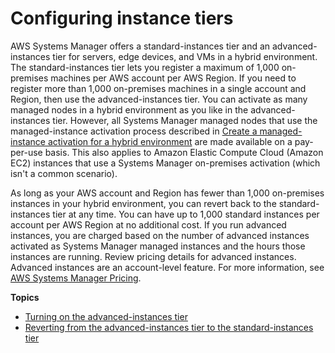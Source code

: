 # Configuring instance tiers<a name="systems-manager-managed-instances-tiers"></a>

AWS Systems Manager offers a standard\-instances tier and an advanced\-instances tier for servers, edge devices, and VMs in a hybrid environment\. The standard\-instances tier lets you register a maximum of 1,000 on\-premises machines per AWS account per AWS Region\. If you need to register more than 1,000 on\-premises machines in a single account and Region, then use the advanced\-instances tier\. You can activate as many managed nodes in a hybrid environment as you like in the advanced\-instances tier\. However, all Systems Manager managed nodes that use the managed\-instance activation process described in [Create a managed\-instance activation for a hybrid environment](sysman-managed-instance-activation.md) are made available on a pay\-per\-use basis\. This also applies to Amazon Elastic Compute Cloud \(Amazon EC2\) instances that use a Systems Manager on\-premises activation \(which isn't a common scenario\)\.

As long as your AWS account and Region has fewer than 1,000 on\-premises instances in your hybrid environment, you can revert back to the standard\-instances tier at any time\. You can have up to 1,000 standard instances per account per AWS Region at no additional cost\. If you run advanced instances, you are charged based on the number of advanced instances activated as Systems Manager managed instances and the hours those instances are running\. Review pricing details for advanced instances\. Advanced instances are an account\-level feature\. For more information, see [AWS Systems Manager Pricing](http://aws.amazon.com/systems-manager/pricing/)\.

**Topics**
+ [Turning on the advanced\-instances tier](systems-manager-managedinstances-advanced.md)
+ [Reverting from the advanced\-instances tier to the standard\-instances tier](systems-manager-managed-instances-advanced-reverting.md)